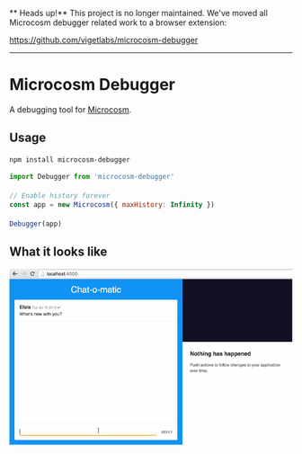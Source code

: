 ** Heads up!** This project is no longer maintained. We've moved all Microcosm debugger related work to a browser extension:

https://github.com/vigetlabs/microcosm-debugger

---

# Microcosm Debugger

A debugging tool for [Microcosm](https://github.com/vigetlabs/microcosm). 

## Usage

```shell
npm install microcosm-debugger
```

```javascript
import Debugger from 'microcosm-debugger'

// Enable history forever
const app = new Microcosm({ maxHistory: Infinity })

Debugger(app)
```

## What it looks like

![what the microcosm debugger looks like](./docs/chat-debugger.gif)

